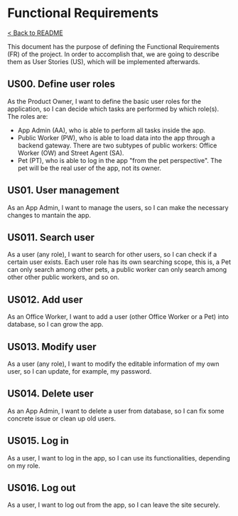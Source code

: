 # Functional Requirements
[< Back to README](/README.md)

This document has the purpose of defining the Functional Requirements (FR) of the project. In order to accomplish that, we are going to describe them as User Stories (US), which will be implemented afterwards.

## US00. Define user roles
As the Product Owner, I want to define the basic user roles for the application, so I can decide which tasks are performed by which role(s). The roles are:
- App Admin (AA), who is able to perform all tasks inside the app.
- Public Worker (PW), who is able to load data into the app through a backend gateway. There are two subtypes of public workers: Office Worker (OW) and Street Agent (SA).
- Pet (PT), who is able to log in the app "from the pet perspective". The pet will be the real user of the app, not its owner.

## US01. User management
As an App Admin, I want to manage the users, so I can make the necessary changes to mantain the app.

## US011. Search user
As a user (any role), I want to search for other users, so I can check if a certain user exists. Each user role has its own searching scope, this is, a Pet can only search among other pets, a public worker can only search among other other public workers, and so on.

## US012. Add user
As an Office Worker, I want to add a user (other Office Worker or a Pet) into database, so I can grow the app.

## US013. Modify user
As a user (any role), I want to modify the editable information of my own user, so I can update, for example, my password.

## US014. Delete user
As an App Admin, I want to delete a user from database, so I can fix some concrete issue or clean up old users.

## US015. Log in
As a user, I want to log in the app, so I can use its functionalities, depending on my role.

## US016. Log out
As a user, I want to log out from the app, so I can leave the site securely.
